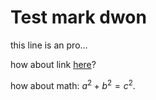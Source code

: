 # Test mark dwon

this line is an pro...

how about link [here](http://www.bing.com)?

how about math: $a^2 + b^2 = c^2$.